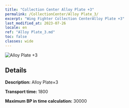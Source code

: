 ```yaml
---
title: "Collection Center Alloy Plate +3"
permalink: /CollectionCenter/Alloy Plate_3/
excerpt: "Wing Fighter Collection CenterAlloy Plate +3"
last_modified_at: 2023-07-26
locale: en
ref: "Alloy Plate_3.md"
toc: false
classes: wide
---
```



![Alloy Plate +3](/images/cc/CC_Alloy_Plate_3.png)

## Details

  **Description:** Alloy Plate×3

  **Transport time:** 1800

  **Maximum BP in time calculation:** 30000

